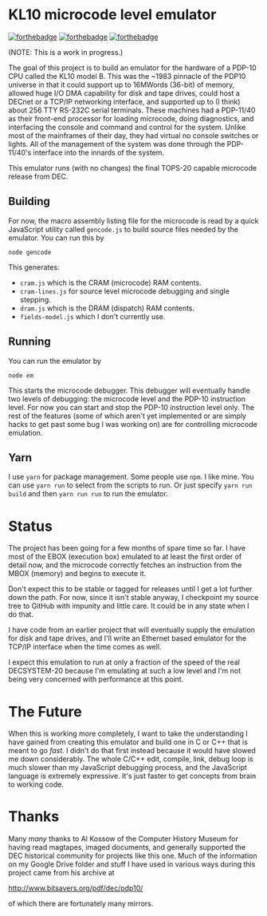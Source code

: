 # KL10 microcode level emulator

[![forthebadge](https://forthebadge.com/images/badges/powered-by-electricity.svg)](https://forthebadge.com)
[![forthebadge](https://forthebadge.com/images/badges/contains-technical-debt.svg)](https://forthebadge.com)
[![forthebadge](https://forthebadge.com/images/badges/made-with-javascript.svg)](https://forthebadge.com)

(NOTE: This is a work in progress.)

The goal of this project is to build an emulator for the hardware of a
PDP-10 CPU called the KL10 model B. This was the ~1983 pinnacle of the
PDP10 universe in that it could support up to 16MWords (36-bit) of
memory, allowed huge I/O DMA capability for disk and tape drives,
could host a DECnet or a TCP/IP networking interface, and supported up
to (I think) about 256 TTY RS-232C serial terminals. These machines
had a PDP-11/40 as their front-end processor for loading microcode,
doing diagnostics, and interfacing the console and command and control
for the system. Unlike most of the mainframes of their day, they had
virtual no console switches or lights. All of the management of the
system was done through the PDP-11/40's interface into the innards of
the system.

This emulator runs (with no changes) the final TOPS-20 capable
microcode release from DEC.

## Building

For now, the macro assembly listing file for the microcode is read by
a quick JavaScript utility called `gencode.js` to build source files
needed by the emulator. You can run this by

```
node gencode
```

This generates:

* `cram.js` which is the CRAM (microcode) RAM contents.
* `cram-lines.js` for source level microcode debugging and single
  stepping.
* `dram.js` which is the DRAM (dispatch) RAM contents.
* `fields-model.js` which I don't currently use.

## Running
You can run the emulator by

```
node em
```

This starts the microcode debugger. This debugger will eventually
handle two levels of debugging: the microcode level and the PDP-10
instruction level. For now you can start and stop the PDP-10
instruction level only. The rest of the features (some of which aren't
yet implemented or are simply hacks to get past some bug I was working
on) are for controlling microcode emulation.


## Yarn
I use `yarn` for package management. Some people use `npm`. I like
mine. You can use `yarn run` to select from the scripts to run. Or
just specify `yarn run build` and then `yarn run run` to run the
emulator.


# Status
The project has been going for a few months of spare time so far. I
have most of the EBOX (execution box) emulated to at least the first
order of detail now, and the microcode correctly fetches an
instruction from the MBOX (memory) and begins to execute it.

Don't expect this to be stable or tagged for releases until I get a
lot further down the path. For now, since it isn't stable anyway, I
checkpoint my source tree to GitHub with impunity and little care. It
could be in any state when I do that.

I have code from an earlier project that will eventually supply the
emulation for disk and tape drives, and I'll write an Ethernet based
emulator for the TCP/IP interface when the time comes as well.

I expect this emulation to run at only a fraction of the speed of the
real DECSYSTEM-20 because I'm emulating at such a low level and I'm
not being very concerned with performance at this point.

# The Future
When this is working more completely, I want to take the understanding
I have gained from creating this emulator and build one in C or C++
that is meant to go _fast_. I didn't do that first instead because it
would have slowed me down considerably. The whole C/C++ edit, compile,
link, debug loop is much slower than my JavaScript debugging process,
and the JavaScript language is extremely expressive. It's just faster
to get concepts from brain to working code.


# Thanks
Many _many_ thanks to Al Kossow of the Computer History Museum for
having read magtapes, imaged documents, and generally supported the
DEC historical community for projects like this one. Much of the
information on my Google Drive folder and stuff I have used in various
ways during this project came from his archive at 

http://www.bitsavers.org/pdf/dec/pdp10/

of which there are fortunately many mirrors.
